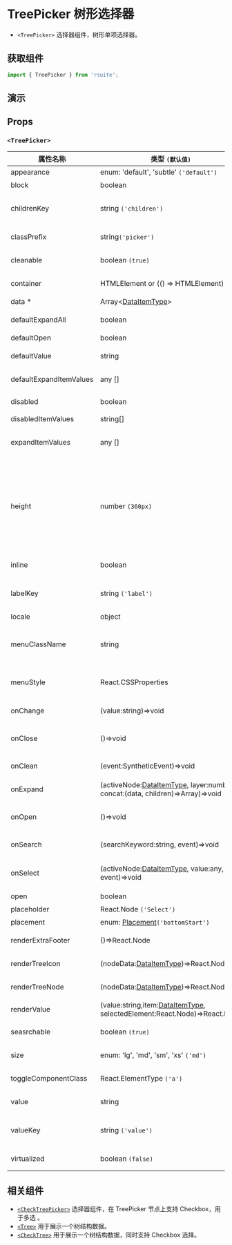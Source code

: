 # TreePicker 树形选择器

- `<TreePicker>` 选择器组件，树形单项选择器。

## 获取组件

```js
import { TreePicker } from 'rsuite';
```

## 演示

<!--{demo}-->

## Props

### `<TreePicker>`

| 属性名称                | 类型 `(默认值)`                                                                         | 描述                                                                            |
| ----------------------- | --------------------------------------------------------------------------------------- | ------------------------------------------------------------------------------- |
| appearance              | enum: 'default', 'subtle' `('default')`                                                 | 设置外观                                                                        |
| block                   | boolean                                                                                 | 堵塞整行                                                                        |
| childrenKey             | string `('children')`                                                                   | tree 数据结构 children 属性名称                                                 |
| classPrefix             | string`('picker')`                                                                      | 组件 CSS 类的前缀                                                               |
| cleanable               | boolean `(true)`                                                                        | 是否可以清除                                                                    |
| container               | HTMLElement or (() => HTMLElement)                                                      | 设置渲染的容器                                                                  |
| data \*                 | Array&lt;[DataItemType](#types)&gt;                                                     | tree 数据                                                                       |
| defaultExpandAll        | boolean                                                                                 | 默认展开所有节点                                                                |
| defaultOpen             | boolean                                                                                 | 默认打开                                                                        |
| defaultValue            | string                                                                                  | 默认选中的值                                                                    |
| defaultExpandItemValues | any []                                                                                  | 设置默认展开节点的值                                                            |
| disabled                | boolean                                                                                 | 是否禁用 Picker                                                                 |
| disabledItemValues      | string[]                                                                                | 禁用选项                                                                        |
| expandItemValues        | any []                                                                                  | 设置展开节点的值（受控）                                                        |
| height                  | number `(360px)`                                                                        | menu 的高度。当设置了 virtualized 为 true 时， 可以通过 height 控制 menu 的高度 |
| inline                  | boolean                                                                                 | 是否内联显示 tree                                                               |
| labelKey                | string `('label')`                                                                      | tree 数据结构 label 属性名称                                                    |
| locale                  | object                                                                                  | 本地语言                                                                        |
| menuClassName           | string                                                                                  | 应用于菜单 DOM 节点的 css class                                                 |
| menuStyle               | React.CSSProperties                                                                     | 应用于菜单 DOM 节点的 style                                                     |
| onChange                | (value:string)=>void                                                                    | 数据改变的回调函数                                                              |
| onClose                 | ()=>void                                                                                | 关闭 Dropdown 的回调函数                                                        |
| onClean                 | (event:SyntheticEvent)=>void                                                            | 值清理时触发回调                                                                |
| onExpand                | (activeNode:[DataItemType](#types), layer:number, concat:(data, children)=>Array)=>void | 树节点展示时的回调                                                              |
| onOpen                  | ()=>void                                                                                | 展开 Dropdown 的回调函数                                                        |
| onSearch                | (searchKeyword:string, event)=>void                                                     | 搜索回调函数                                                                    |
| onSelect                | (activeNode:[DataItemType](#types), value:any, event)=>void                             | 选择树节点后的回调函数                                                          |
| open                    | boolean                                                                                 | 打开（受控）                                                                    |
| placeholder             | React.Node `('Select')`                                                                 | 占位符                                                                          |
| placement               | enum: [Placement](#types)`('bottomStart')`                                              | 打开位置                                                                        |
| renderExtraFooter       | ()=>React.Node                                                                          | 自定义页脚内容                                                                  |
| renderTreeIcon          | (nodeData:[DataItemType](#types))=>React.Node                                           | 自定义渲染 图标                                                                 |
| renderTreeNode          | (nodeData:[DataItemType](#types))=>React.Node                                           | 自定义渲染 tree 节点                                                            |
| renderValue             | (value:string,item:[DataItemType](#types), selectedElement:React.Node)=>React.Node      | 自定义渲染 placeholder                                                          |
| seasrchable             | boolean `(true)`                                                                        | 是否可以搜索                                                                    |
| size                    | enum: 'lg', 'md', 'sm', 'xs' `('md')`                                                   | 设置组件尺寸                                                                    |
| toggleComponentClass    | React.ElementType `('a')`                                                               | 为组件自定义元素类型                                                            |
| value                   | string                                                                                  | 当前选中的值                                                                    |
| valueKey                | string `('value')`                                                                      | tree 数据结构 value 属性名称                                                    |
| virtualized             | boolean `(false)`                                                                       | 是否开启虚拟列表                                                                |

## 相关组件

- [`<CheckTreePicker>`](./check-tree-picker) 选择器组件，在 TreePicker 节点上支持 Checkbox，用于多选 。
- [`<Tree>`](./tree) 用于展示一个树结构数据。
- [`<CheckTree>`](./check-tree) 用于展示一个树结构数据，同时支持 Checkbox 选择。
